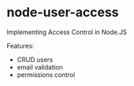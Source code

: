 # node-user-access
Implementing Access Control in Node.JS

Features:
 - CRUD users
 - email validation
 - permissions control
